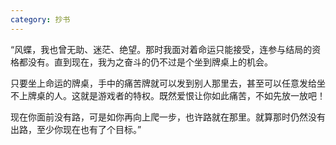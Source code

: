 ```yaml
---
category: 抄书
---
```


“风蝶，我也曾无助、迷茫、绝望。那时我面对着命运只能接受，连参与结局的资格都没有。直到现在，我为之奋斗的仍不过是个坐到牌桌上的机会。

只要坐上命运的牌桌，手中的痛苦牌就可以发到别人那里去，甚至可以任意发给坐不上牌桌的人。这就是游戏者的特权。既然爱恨让你如此痛苦，不如先放一放吧！

现在你面前没有路，可是如你再向上爬一步，也许路就在那里。就算那时仍然没有出路，至少你现在也有了个目标。”
